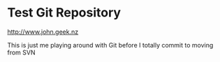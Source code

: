 Test Git Repository
===================

http://www.john.geek.nz

This is just me playing around with Git before I totally commit to moving from SVN
